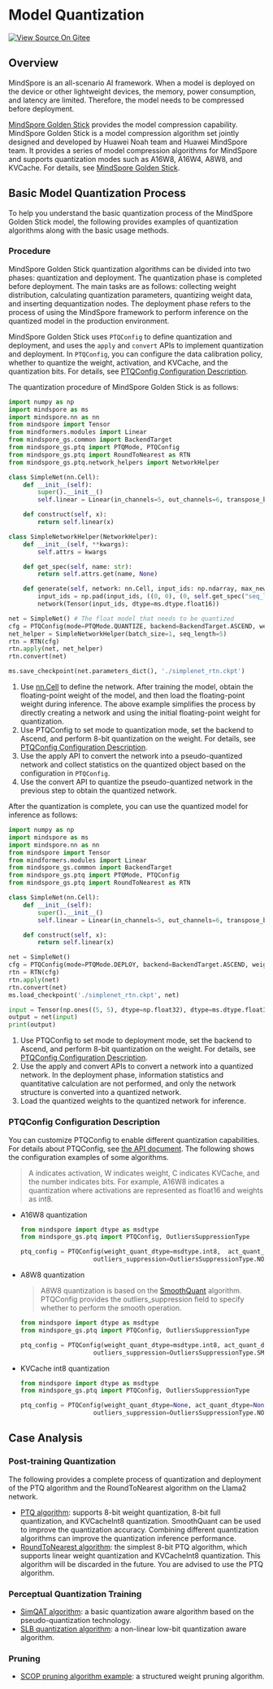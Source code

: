 # Model Quantization

[![View Source On Gitee](https://mindspore-website.obs.cn-north-4.myhuaweicloud.com/website-images/r2.6.0rc1/resource/_static/logo_source_en.svg)](https://gitee.com/mindspore/docs/blob/r2.6.0rc1/tutorials/source_en/model_infer/ms_infer/quantization.md)

## Overview

MindSpore is an all-scenario AI framework. When a model is deployed on the device or other lightweight devices, the memory, power consumption, and latency are limited. Therefore, the model needs to be compressed before deployment.

[MindSpore Golden Stick](https://www.mindspore.cn/golden_stick/docs/en/r1.0.0/index.html) provides the model compression capability. MindSpore Golden Stick is a model compression algorithm set jointly designed and developed by Huawei Noah team and Huawei MindSpore team. It provides a series of model compression algorithms for MindSpore and supports quantization modes such as A16W8, A16W4, A8W8, and KVCache. For details, see [MindSpore Golden Stick](https://www.mindspore.cn/golden_stick/docs/en/r1.0.0/index.html).

## Basic Model Quantization Process

To help you understand the basic quantization process of the MindSpore Golden Stick model, the following provides examples of quantization algorithms along with the basic usage methods.

### Procedure

MindSpore Golden Stick quantization algorithms can be divided into two phases: quantization and deployment. The quantization phase is completed before deployment. The main tasks are as follows: collecting weight distribution, calculating quantization parameters, quantizing weight data, and inserting dequantization nodes. The deployment phase refers to the process of using the MindSpore framework to perform inference on the quantized model in the production environment.

MindSpore Golden Stick uses `PTQConfig` to define quantization and deployment, and uses the `apply` and `convert` APIs to implement quantization and deployment. In `PTQConfig`, you can configure the data calibration policy, whether to quantize the weight, activation, and KVCache, and the quantization bits. For details, see [PTQConfig Configuration Description](#ptqconfig-configuration-description).

The quantization procedure of MindSpore Golden Stick is as follows:

```python
import numpy as np
import mindspore as ms
import mindspore.nn as nn
from mindspore import Tensor
from mindformers.modules import Linear
from mindspore_gs.common import BackendTarget
from mindspore_gs.ptq import PTQMode, PTQConfig
from mindspore_gs.ptq import RoundToNearest as RTN
from mindspore_gs.ptq.network_helpers import NetworkHelper

class SimpleNet(nn.Cell):
    def __init__(self):
        super().__init__()
        self.linear = Linear(in_channels=5, out_channels=6, transpose_b=True, bias_init="normal", weight_init="normal")

    def construct(self, x):
        return self.linear(x)

class SimpleNetworkHelper(NetworkHelper):
    def __init__(self, **kwargs):
        self.attrs = kwargs

    def get_spec(self, name: str):
        return self.attrs.get(name, None)

    def generate(self, network: nn.Cell, input_ids: np.ndarray, max_new_tokens=1, **kwargs):
        input_ids = np.pad(input_ids, ((0, 0), (0, self.get_spec("seq_length") - input_ids.shape[1])), 'constant', constant_values=0)
        network(Tensor(input_ids, dtype=ms.dtype.float16))

net = SimpleNet() # The float model that needs to be quantized
cfg = PTQConfig(mode=PTQMode.QUANTIZE, backend=BackendTarget.ASCEND, weight_quant_dtype=ms.dtype.int8)
net_helper = SimpleNetworkHelper(batch_size=1, seq_length=5)
rtn = RTN(cfg)
rtn.apply(net, net_helper)
rtn.convert(net)

ms.save_checkpoint(net.parameters_dict(), './simplenet_rtn.ckpt')
```

1. Use [nn.Cell](https://www.mindspore.cn/docs/en/r2.0/api_python/nn/mindspore.nn.Cell.html) to define the network. After training the model, obtain the floating-point weight of the model, and then load the floating-point weight during inference. The above example simplifies the process by directly creating a network and using the initial floating-point weight for quantization.
2. Use PTQConfig to set mode to quantization mode, set the backend to Ascend, and perform 8-bit quantization on the weight. For details, see [PTQConfig Configuration Description](#ptqconfig-configuration-description).
3. Use the apply API to convert the network into a pseudo-quantized network and collect statistics on the quantized object based on the configuration in `PTQConfig`.
4. Use the convert API to quantize the pseudo-quantized network in the previous step to obtain the quantized network.

After the quantization is complete, you can use the quantized model for inference as follows:

```python
import numpy as np
import mindspore as ms
import mindspore.nn as nn
from mindspore import Tensor
from mindformers.modules import Linear
from mindspore_gs.common import BackendTarget
from mindspore_gs.ptq import PTQMode, PTQConfig
from mindspore_gs.ptq import RoundToNearest as RTN

class SimpleNet(nn.Cell):
    def __init__(self):
        super().__init__()
        self.linear = Linear(in_channels=5, out_channels=6, transpose_b=True, bias_init="normal", weight_init="normal")

    def construct(self, x):
        return self.linear(x)

net = SimpleNet()
cfg = PTQConfig(mode=PTQMode.DEPLOY, backend=BackendTarget.ASCEND, weight_quant_dtype=ms.dtype.int8)
rtn = RTN(cfg)
rtn.apply(net)
rtn.convert(net)
ms.load_checkpoint('./simplenet_rtn.ckpt', net)

input = Tensor(np.ones((5, 5), dtype=np.float32), dtype=ms.dtype.float32)
output = net(input)
print(output)
```

1. Use PTQConfig to set mode to deployment mode, set the backend to Ascend, and perform 8-bit quantization on the weight. For details, see [PTQConfig Configuration Description](#ptqconfig-configuration-description).
2. Use the apply and convert APIs to convert a network into a quantized network. In the deployment phase, information statistics and quantitative calculation are not performed, and only the network structure is converted into a quantized network.
3. Load the quantized weights to the quantized network for inference.

### PTQConfig Configuration Description

You can customize PTQConfig to enable different quantization capabilities. For details about PTQConfig, see [the API document](https://www.mindspore.cn/golden_stick/docs/en/r1.0.0/ptq/mindspore_gs.ptq.PTQConfig.html#mindspore_gs.ptq.PTQConfig). The following shows the configuration examples of some algorithms.

> A indicates activation, W indicates weight, C indicates KVCache, and the number indicates bits. For example, A16W8 indicates a quantization where activations are represented as float16 and weights as int8.

- A16W8 quantization

    ```python
    from mindspore import dtype as msdtype
    from mindspore_gs.ptq import PTQConfig, OutliersSuppressionType

    ptq_config = PTQConfig(weight_quant_dtype=msdtype.int8,  act_quant_dtype=None,  kvcache_quant_dtype=None,
                        outliers_suppression=OutliersSuppressionType.NONE)
    ```

- A8W8 quantization

    > A8W8 quantization is based on the [SmoothQuant](https://gitcode.com/gh_mirrors/smo/smoothquant/overview) algorithm. PTQConfig provides the outliers_suppression field to specify whether to perform the smooth operation.

    ```python
    from mindspore import dtype as msdtype
    from mindspore_gs.ptq import PTQConfig, OutliersSuppressionType

    ptq_config = PTQConfig(weight_quant_dtype=msdtype.int8, act_quant_dtype=msdtype.int8, kvcache_quant_dtype=None,
                        outliers_suppression=OutliersSuppressionType.SMOOTH)
    ```

- KVCache int8 quantization

    ```python
    from mindspore import dtype as msdtype
    from mindspore_gs.ptq import PTQConfig, OutliersSuppressionType

    ptq_config = PTQConfig(weight_quant_dtype=None, act_quant_dtype=None, kvcache_quant_dtype=msdtype.int8,
                        outliers_suppression=OutliersSuppressionType.NONE)
    ```

## Case Analysis

### Post-training Quantization

The following provides a complete process of quantization and deployment of the PTQ algorithm and the RoundToNearest algorithm on the Llama2 network.

- [PTQ algorithm](https://www.mindspore.cn/golden_stick/docs/en/r1.0.0/ptq/ptq.html): supports 8-bit weight quantization, 8-bit full quantization, and KVCacheInt8 quantization. SmoothQuant can be used to improve the quantization accuracy. Combining different quantization algorithms can improve the quantization inference performance.
- [RoundToNearest algorithm](https://www.mindspore.cn/golden_stick/docs/en/r1.0.0/ptq/round_to_nearest.html): the simplest 8-bit PTQ algorithm, which supports linear weight quantization and KVCacheInt8 quantization. This algorithm will be discarded in the future. You are advised to use the PTQ algorithm.

### Perceptual Quantization Training

- [SimQAT algorithm](https://www.mindspore.cn/golden_stick/docs/en/r1.0.0/quantization/simulated_quantization.html): a basic quantization aware algorithm based on the pseudo-quantization technology.
- [SLB quantization algorithm](https://www.mindspore.cn/golden_stick/docs/en/r1.0.0/quantization/slb.html): a non-linear low-bit quantization aware algorithm.

### Pruning

- [SCOP pruning algorithm example](https://www.mindspore.cn/golden_stick/docs/en/r1.0.0/pruner/scop.html): a structured weight pruning algorithm.
